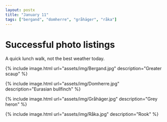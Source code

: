 ```yaml
---
layout: postx
title: "January 11"
tags: ["bergand", "domherre", "gråhäger", "råka"]
---
```

# Successful photo listings
A quick lunch walk, not the best weather today.

{% include image.html url="assets/img/Bergand.jpg" description="Greater scaup" %}

{% include image.html url="assets/img/Domherre.jpg" description="Eurasian bullfinch" %}

{% include image.html url="assets/img/Gråhäger.jpg" description="Grey heron" %}

{% include image.html url="assets/img/Råka.jpg" description="Rook" %}
